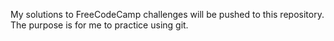 My solutions to FreeCodeCamp challenges will be pushed to this repository. The purpose is for me to practice using git.
